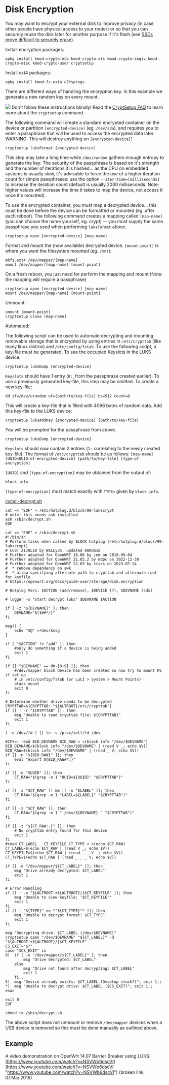 # Disk Encryption

You may want to encrypt your external disk to improve privacy (in case other people have physical access to your router) or so that you can securely reuse the disk later for another purpose if it's flash (see [SSDs prove difficult to securely erase](http://nakedsecurity.sophos.com/2011/02/20/ssds-prove-difficult-to-securely-erase/ "http://nakedsecurity.sophos.com/2011/02/20/ssds-prove-difficult-to-securely-erase/")).

Install encryption packages:

```
opkg install kmod-crypto-ecb kmod-crypto-xts kmod-crypto-seqiv kmod-crypto-misc kmod-crypto-user cryptsetup
```

Install ext4 packages:

```
opkg install kmod-fs-ext4 e2fsprogs
```

There are different ways of handling the encryption key. In this example we generate a new random key on every mount.

![](/_media/meta/icons/tango/48px-dialog-warning.svg.png) Don't follow these instructions blindly! Read the [CryptSetup FAQ](https://gitlab.com/cryptsetup/cryptsetup/wikis/FrequentlyAskedQuestions "https://gitlab.com/cryptsetup/cryptsetup/wikis/FrequentlyAskedQuestions") to learn more about the `cryptsetup` command.

The following command will create a standard encrypted container on the device or partition `[encrypted-device]` (eg. `/dev/sda`), and requires you to enter a passphrase that will be used to access the encrypted data later. WARNING: This will destroy anything on `[encrypted-device]`!

```
cryptsetup luksFormat [encrypted-device]
```

This step may take a long time while `/dev/random` gathers enough entropy to generate the key. The security of the passphrase is based on it's strength and the number of iterations it is hashed... as the CPU on embedded systems is usually slow, it's advisable to force the use of a higher iteration count for simple passphrases: use the option `--iter-time=[milliseconds]` to increase the iteration count (default is usually 2000 milliseconds. Note: higher values will increase the time it takes to map the device, not access it once it's mounted).

To use the encrypted container, you must map a decrypted device... this must be done before the device can be formatted or mounted (eg. after each reboot). The following command creates a mapping called `[map-name]` (you can choose the name yourself, eg. crypt) -- you must supply the same passphrase you used when performing `luksFormat` above.

```
cryptsetup open [encrypted-device] [map-name]
```

Format and mount the (now available) decrypted device. `[mount-point]` is where you want the filesystem mounted (eg. `/mnt`):

```
mkfs.ext4 /dev/mapper/[map-name]
mount /dev/mapper/[map-name] [mount-point]
```

On a fresh reboot, you just need for perform the mapping and mount (Note: the mapping will require a passphrase)

```
cryptsetup open [encrypted-device] [map-name]
mount /dev/mapper/[map-name] [mount-point]
```

Unmount:

```
umount [mount-point]
cryptsetup close [map-name]
```

Automated:

The following script can be used to automate decrypting and mounting removable storage that is encrypted by using entries in `/etc/crypttab` (like many linux distros) and `/etc/config/fstab`. To use the following script, a key-file must be generated. To see the occupied Keyslots in the LUKS device:

```
cryptsetup luksDump [encrypted-device]
```

`Keyslots` should have 1 entry (`0:`, from the passphrase created earlier). To use a previously generated key-file, this step may be omitted. To create a new key-file:

```
dd if=/dev/urandom of=[path/to/key-file] bs=512 count=8
```

This will create a key-file that is filled with 4096 bytes of random data. Add this key-file to the LUKS device:

```
cryptsetup luksAddKey [encrypted-device] [path/to/key-file]
```

You will be prompted for the passphrase from above.

```
cryptsetup luksDump [encrypted-device]
```

`Keyslots` should now contain 2 entries (`1:` correlating to the newly created key-file). The format of `/etc/crypttab` should be as follows: `[map-name] [UUID=UUID-of-encrypted-device] [path/to/key-file] [type-of-encryption]`

`[UUID]` and `[type-of-encryption]` may be obtained from the output of:

```
block info
```

`[type-of-encryption]` must match exactly with `TYPE=` given by `block info`.

[install-decrypt.sh](/_export/code/docs/guide-user/storage/disk.encryption?codeblock=12 "Download Snippet")

```
cat << "EOF" > /etc/hotplug.d/block/99-lukscrypt
# note: this needs ash installed
ash /sbin/decrypt.sh
EOF
 
cat << "EOF" > /sbin/decrypt.sh
#!/bin/sh
# Perform tasks when called by BLOCK hotplug (/etc/hotplug.d/block/99-lukscrypt)
# CC0: 21JUL18 by WaLLy3K, updated 09AUG18
# Further adapted for OpenWRT 18.06 by jmm on 2018-09-04
# Further adapted for OpenWRT 21.02.2 by mdpc on 2022-12-30
# Further adapted for OpenWRT 22.03 by crass on 2023-07-24
#  * remove dependency on awk
#  * allow specifying alternate path to crypttab and alternate root for keyfile
# https://openwrt.org/docs/guide-user/storage/disk.encryption
 
# Hotplug Vars: $ACTION (add/remove), $DEVICE (?), $DEVNAME (sdx)
 
# logger -s "start decrypt luks" $DEVNAME $ACTION
 
if [ -z "${DEVNAME}" ]; then
    DEVNAME="${1##*/}"
fi
 
msg() {
    echo "$@" >/dev/kmsg
}
 
if [ "$ACTION" != "add" ]; then
    #only do something if a device is being added
    exit 1
fi
 
if [[ "$DEVNAME" == dm-[0-9] ]]; then
    #/dev/mapper block device has been created so now try to mount FS if set up
    # in /etc/config/fstab (or LuCI > System > Mount Points)
    block mount
    exit 0
fi
 
# Determine whether drive needs to be decrypted
CRYPTTAB=${CRYPTTAB:-"${ALTROOT}/etc/crypttab"}
if [[ ! -r "$CRYPTTAB" ]]; then
    msg "Unable to read crypttab file: ${CRYPTTAB}"
    exit 1
fi
 
[ -e /dev/fd ] || ln -s /proc/self/fd /dev
 
#IFS=: read BID_DEVNAME BID_RAW < <(block info "/dev/$DEVNAME")
BID_DEVNAME=$(block info "/dev/$DEVNAME" | (read V _; echo $V))
BID_RAW=$(block info "/dev/$DEVNAME" | (read _ V; echo $V))
if [[ -n "${BID_RAW}" ]]; then
    eval "export ${BID_RAW#*:}"
fi
 
if [[ -n "$UUID" ]]; then
    CT_RAW="$(grep -m 1 "UUID=${UUID}" "$CRYPTTAB")"
fi
 
if [[ -z "$CT_RAW" ]] && [[ -n "$LABEL" ]]; then
    CT_RAW="$(grep -m 1 "LABEL=${LABEL}" "$CRYPTTAB")"
fi
 
if [[ -z "$CT_RAW" ]]; then
    CT_RAW="$(grep -m 1 " /dev/${DEVNAME} " "$CRYPTTAB")"
fi
 
if [[ -z "${CT_RAW:-}" ]]; then
    # No crypttab entry found for this device
    exit 1
fi
#read CT_LABEL _ CT_KEYFILE CT_TYPE < <(echo $CT_RAW)
CT_LABEL=$(echo $CT_RAW | (read V _; echo $V))
CT_KEYFILE=$(echo $CT_RAW | (read _ _ V _; echo $V))
CT_TYPE=$(echo $CT_RAW | (read _ _ _ V; echo $V))
 
if [[ -e "/dev/mapper/${CT_LABEL}" ]]; then
    msg "Drive already decrypted: $CT_LABEL"
    exit 1
fi
 
# Error Handling
if [[ ! -e "${ALTROOT:+${ALTROOT}/}$CT_KEYFILE" ]]; then
    msg "Unable to view keyfile: '$CT_KEYFILE'"
    exit 1
fi
if [[ ! "${TYPE}" == *"${CT_TYPE}"* ]]; then
    msg "Unable to decrypt format: $CT_TYPE"
    exit 1
fi
 
msg "Decrypting drive: $CT_LABEL (/dev/$DEVNAME)"
cryptsetup open "/dev/$DEVNAME" "${CT_LABEL}" -d "${ALTROOT:+${ALTROOT}/}$CT_KEYFILE"
CS_EXIT="$?"
case "$CS_EXIT" in
0)  if [ -e "/dev/mapper/${CT_LABEL}" ]; then
        msg "Drive decrypted: $CT_LABEL"
    else
        msg "Drive not found after decrypting: $CT_LABEL"
        exit 1
    fi;;
5)  msg "Device already exists: $CT_LABEL (Dmsetup stuck?)"; exit 1;;
*)  msg "Unable to decrypt drive: $CT_LABEL ($CS_EXIT)"; exit 1;;
esac
 
exit 0
EOF
 
chmod +x /sbin/decrypt.sh
```

The above script does not unmount or remove `/dev/mapper` devices when a USB device is removed so this must be done manually as outlined above.

## Example

A video demonstration on OpenWrt 14.07 Barrier Breaker using LUKS: [https://www.youtube.com/watch?v=NSVWb6dscVI](https://www.youtube.com/watch?v=NSVWb6dscVI "https://www.youtube.com/watch?v=NSVWb6dscVI") (broken link, 07.Mar.2016)
